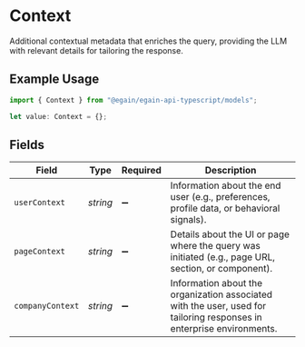 # Context

Additional contextual metadata that enriches the query, providing the LLM with relevant details for tailoring the response.

## Example Usage

```typescript
import { Context } from "@egain/egain-api-typescript/models";

let value: Context = {};
```

## Fields

| Field                                                                                                                 | Type                                                                                                                  | Required                                                                                                              | Description                                                                                                           |
| --------------------------------------------------------------------------------------------------------------------- | --------------------------------------------------------------------------------------------------------------------- | --------------------------------------------------------------------------------------------------------------------- | --------------------------------------------------------------------------------------------------------------------- |
| `userContext`                                                                                                         | *string*                                                                                                              | :heavy_minus_sign:                                                                                                    | Information about the end user (e.g., preferences, profile data, or behavioral signals).                              |
| `pageContext`                                                                                                         | *string*                                                                                                              | :heavy_minus_sign:                                                                                                    | Details about the UI or page where the query was initiated (e.g., page URL, section, or component).                   |
| `companyContext`                                                                                                      | *string*                                                                                                              | :heavy_minus_sign:                                                                                                    | Information about the organization associated with the user, used for tailoring responses in enterprise environments. |